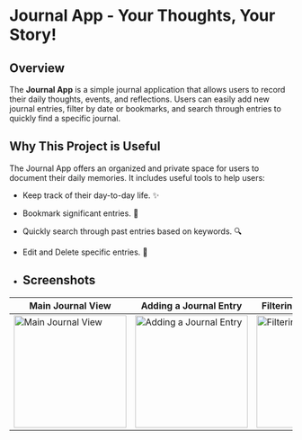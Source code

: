 # Journal App - Your Thoughts, Your Story!

## Overview

The **Journal App** is a simple journal application that allows users to record their daily thoughts, events, and reflections. Users can easily add new journal entries, filter by date or bookmarks, and search through entries to quickly find a specific journal.

## Why This Project is Useful

The Journal App offers an organized and private space for users to document their daily memories. It includes useful tools to help users:
- Keep track of their day-to-day life. ✨
- Bookmark significant entries. 📎
- Quickly search through past entries based on keywords. 🔍
- Edit and Delete specific entries. 📝

- ## Screenshots

| Main Journal View | Adding a Journal Entry | Filtering and Searching | Edit/Delete |
|-------------------|-----------------------|-------------------------|-------------------|
| <img src="https://github.com/user-attachments/assets/b25be791-80f8-4dca-87c4-ffff8bea9f89" alt="Main Journal View" width="200"/> | <img src="https://github.com/user-attachments/assets/c825b4ba-57cf-4583-b3f7-aa258b91c8d4" alt="Adding a Journal Entry" width="200"/> | <img src="https://github.com/user-attachments/assets/01689e41-b217-40e8-b83c-acc87536dd11" alt="Filtering and Searching" width="200"/> | <img src="https://github.com/user-attachments/assets/cb3fe157-eb16-4ffc-af56-e189d5199173" alt="Edit/Delete Title" width="200"/> |


